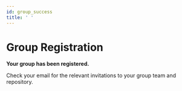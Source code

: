 ```yaml
---
id: group_success
title: ' '
---
```


# Group Registration

**Your group has been registered.**

Check your email for the relevant invitations to your group team and repository.